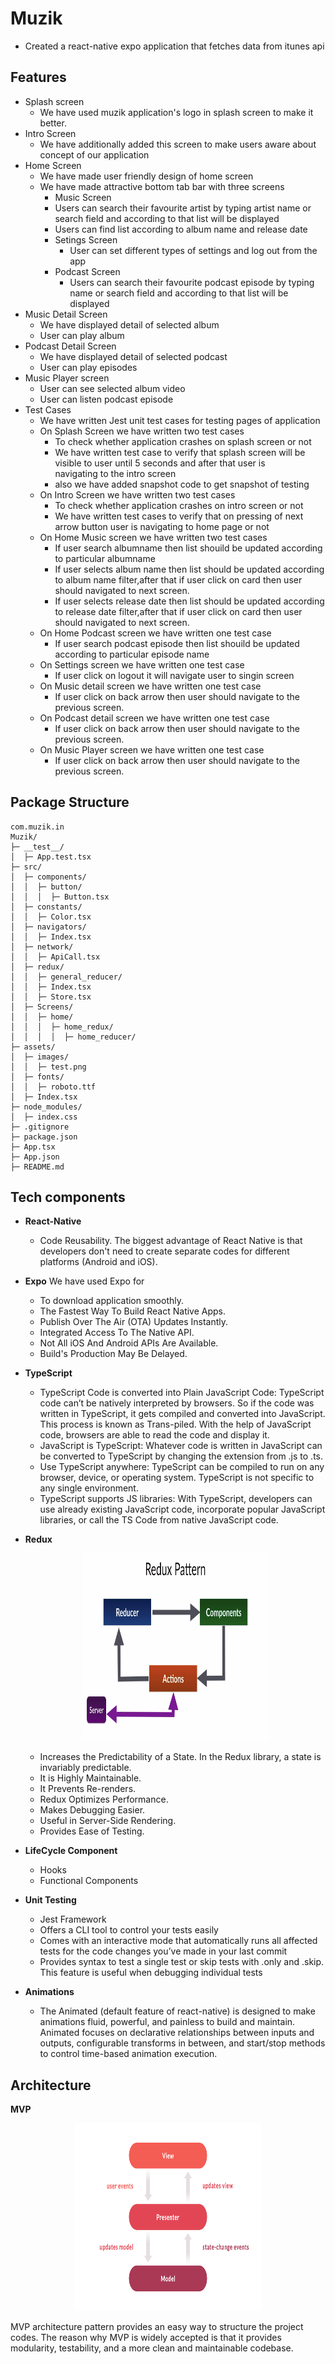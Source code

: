 # Muzik

- Created a react-native expo application that fetches data from itunes api

## Features

- Splash screen
  - We have used muzik application's logo in splash screen to make it better.
- Intro Screen
  - We have additionally added this screen to make users aware about concept of our application
- Home Screen
  - We have made user friendly design of home screen
  - We have made attractive bottom tab bar with three screens 
     - Music Screen
      - Users can search their favourite artist by typing artist name or search field and according to that list will be displayed
      - Users can find list according to album name and release date
    - Setings Screen
      - User can set different types of settings and log out from the app 
    - Podcast Screen
      - Users can search their favourite podcast episode by typing name or search field and according to that list will be displayed
- Music Detail Screen
    - We have displayed detail of selected album 
    - User can play album 
-  Podcast Detail Screen
    - We have displayed detail of selected podcast 
    - User can play episodes 
- Music Player screen
    - User can see selected album video
    - User can listen podcast episode 
- Test Cases
    - We have written Jest unit test cases for testing pages of application
    - On Splash Screen we have written two test cases 
       - To check whether application crashes on splash screen or not
       - We have written test case to verify that splash screen will be visible to user until 5 seconds and after that user is  
         navigating to the intro screen
       - also we have added snapshot code to get snapshot of testing
  - On Intro Screen we have written two test cases 
       - To check whether application crashes on intro screen or not
       - We have written test cases to verify that on pressing of next arrow button user is navigating to home page or not
  - On Home Music screen we have written two test cases
       - If user search albumname then list shouild be updated according to particular albumname
       - If user selects album name then list should be updated according to album name filter,after that if user click on card then user should navigated to next screen.
       - If user selects release date then list should be updated according to release date filter,after that if user click on card then user should                 navigated to next screen.
  - On Home Podcast screen we have written one test case
       - If user search podcast episode then list shouild be updated according to particular episode name
  - On Settings screen we have written one test case
       - If user click on logout it will navigate user to singin screen
  - On Music detail screen we have written one test case
      - If user click on back arrow then user should navigate to the previous screen.
  - On Podcast detail screen we have written one test case
      - If user click on back arrow then user should navigate to the previous screen.
  - On Music Player screen we have written one test case
      - If user click on back arrow then user should navigate to the previous screen.
    
## Package Structure

```
com.muzik.in
Muzik/
├─ __test__/
│  ├─ App.test.tsx
├─ src/
│  ├─ components/
│  │  ├─ button/
│  │  │  ├─ Button.tsx
│  ├─ constants/
│  │  ├─ Color.tsx
│  ├─ navigators/
│  │  ├─ Index.tsx
│  ├─ network/
│  │  ├─ ApiCall.tsx
│  ├─ redux/
│  │  ├─ general_reducer/
│  │  ├─ Index.tsx
│  │  ├─ Store.tsx
│  ├─ Screens/
│  │  ├─ home/
│  │  │  ├─ home_redux/
│  │  │  │  ├─ home_reducer/
├─ assets/
│  ├─ images/
│  │  ├─ test.png
│  ├─ fonts/
│  │  ├─ roboto.ttf
│  ├─ Index.tsx
├─ node_modules/
│  ├─ index.css
├─ .gitignore
├─ package.json
├─ App.tsx
├─ App.json
├─ README.md
```

## Tech components

- **React-Native**
  - Code Reusability. The biggest advantage of React Native is that developers don't need to create separate codes for different platforms (Android and iOS).
- **Expo**
  We have used Expo for
  - To download application smoothly.
  - The Fastest Way To Build React Native Apps.
  - Publish Over The Air (OTA) Updates Instantly.
  - Integrated Access To The Native API.
  - Not All iOS And Android APIs Are Available.
  - Build's Production May Be Delayed.
- **TypeScript**
  - TypeScript Code is converted into Plain JavaScript Code: TypeScript code can’t be natively interpreted by browsers. So if the code was written in TypeScript, it gets compiled and converted into JavaScript. This process is known as Trans-piled. With the help of JavaScript code, browsers are able to read the code and display it.
  - JavaScript is TypeScript: Whatever code is written in JavaScript can be converted to TypeScript by changing the extension from .js to .ts.
  - Use TypeScript anywhere: TypeScript can be compiled to run on any browser, device, or operating system. TypeScript is not specific to any single environment.
  - TypeScript supports JS libraries: With TypeScript, developers can use already existing JavaScript code, incorporate popular JavaScript libraries, or call the TS Code from native JavaScript code.
- **Redux**
     <p align="center">
    <img width="300" height="300" src="redux_rn.png">
  </p>

  - Increases the Predictability of a State. In the Redux library, a state is invariably predictable.
  - It is Highly Maintainable.
  - It Prevents Re-renders.
  - Redux Optimizes Performance.
  - Makes Debugging Easier.
  - Useful in Server-Side Rendering.
  - Provides Ease of Testing.

- **LifeCycle Component**
  - Hooks
  - Functional Components
- **Unit Testing**
  - Jest Framework
  - Offers a CLI tool to control your tests easily
  - Comes with an interactive mode that automatically runs all affected tests for the code changes you’ve made in your last commit
  - Provides syntax to test a single test or skip tests with .only and .skip. This feature is useful when debugging individual
    tests
- **Animations**
  - The Animated (default feature of react-native) is designed to make animations fluid, powerful, and painless to build and maintain. Animated focuses on declarative relationships between inputs and outputs, configurable transforms in between, and start/stop methods to control time-based animation execution.

## Architecture

**MVP**

<p align="center">
  <img width="300" height="300" src="mvp_rn.png">
</p>
 
MVP architecture pattern provides an easy way to structure the project codes. The reason why MVP is widely accepted is that it provides modularity, testability, and a more clean and maintainable codebase.
